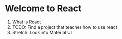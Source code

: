 # Welcome to React

1. What is React <!-- Expand on this -->
2. TODO: Find a project that teaches how to use react <!-- I don't think the freecodecamp module for react is that good -->
3. Stretch: Look into Material UI
